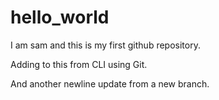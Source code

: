 # hello_world
I am sam and this is my first github repository.

Adding to this from CLI using Git. 

And another newline update from a new branch.  
